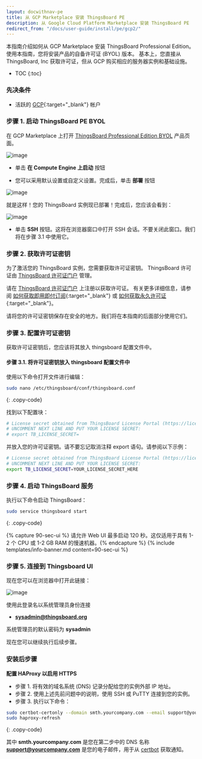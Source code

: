 ```yaml
---
layout: docwithnav-pe
title: 从 GCP Marketplace 安装 ThingsBoard PE
description: 从 Google Cloud Platform Marketplace 安装 ThingsBoard PE
redirect_from: "/docs/user-guide/install/pe/gcp2/"
---
```


本指南介绍如何从 GCP Marketplace 安装 ThingsBoard Professional Edition。
使用本指南，您将安装产品的自备许可证 (BYOL) 版本。
基本上，您直接从 ThingsBoard, Inc 获取许可证，但从 GCP 购买相应的服务器实例和基础设施。

* TOC
{:toc}

### 先决条件

- 活跃的 [GCP](https://cloud.google.com/){:target="_blank"} 帐户

### 步骤 1. 启动 ThingsBoard PE BYOL

在 GCP Marketplace 上打开 [ThingsBoard Professional Edition BYOL](https://console.cloud.google.com/marketplace/details/thingsboard-public/thingsboard-pe) 产品页面。

![image](/images/user-guide/install/gcp-marketplace-pe/launch.png)

- 单击 **在 Compute Engine 上启动** 按钮

- 您可以采用默认设置或自定义设置。完成后，单击 **部署** 按钮

![image](/images/user-guide/install/gcp-marketplace-pe/deploy.png)

就是这样！您的 ThingsBoard 实例现已部署！完成后，您应该会看到：

![image](/images/user-guide/install/gcp-marketplace-pe/ssh.png)

- 单击 **SSH** 按钮。这将在浏览器窗口中打开 SSH 会话。不要关闭此窗口。我们将在步骤 3.1 中使用它。

### 步骤 2. 获取许可证密钥

为了激活您的 ThingsBoard 实例，您需要获取许可证密钥。
ThingsBoard 许可证由 [ThingsBoard 许可证门户](https://license.thingsboard.io/signup) 管理。

请在 [ThingsBoard 许可证门户](https://license.thingsboard.io/signup) 上注册以获取许可证。
有关更多详细信息，请参阅 [如何获取即用即付订阅](https://www.youtube.com/watch?v=dK-QDFGxWek){:target="_blank"} 或 [如何获取永久许可证](https://www.youtube.com/watch?v=GPe0lHolWek){:target="_blank"}。

请将您的许可证密钥保存在安全的地方。我们将在本指南的后面部分使用它们。

### 步骤 3. 配置许可证密钥

获取许可证密钥后，您应该将其放入 thingsboard 配置文件中。

#### 步骤 3.1. 将许可证密钥放入 thingsboard 配置文件中

使用以下命令打开文件进行编辑：

```bash 
sudo nano /etc/thingsboard/conf/thingsboard.conf
```
{: .copy-code}

找到以下配置块：

```bash
# License secret obtained from ThingsBoard License Portal (https://license.thingsboard.io)
# UNCOMMENT NEXT LINE AND PUT YOUR LICENSE SECRET:
# export TB_LICENSE_SECRET=
```

并放入您的许可证密钥。请不要忘记取消注释 export 语句。请参阅以下示例：

```bash
# License secret obtained from ThingsBoard License Portal (https://license.thingsboard.io)
# UNCOMMENT NEXT LINE AND PUT YOUR LICENSE SECRET:
export TB_LICENSE_SECRET=YOUR_LICENSE_SECRET_HERE
```

### 步骤 4. 启动 ThingsBoard 服务

执行以下命令启动 ThingsBoard：

```bash
sudo service thingsboard start
```
{: .copy-code}

{% capture 90-sec-ui %}
请允许 Web UI 最多启动 120 秒。这仅适用于具有 1-2 个 CPU 或 1-2 GB RAM 的慢速机器。{% endcapture %}
{% include templates/info-banner.md content=90-sec-ui %}

### 步骤 5. 连接到 Thingsboard UI

现在您可以在浏览器中打开此链接：

![image](/images/user-guide/install/gcp-marketplace-pe/admin-panel.png)

使用此登录名以系统管理员身份连接

- **sysadmin@thingsboard.org**

系统管理员的默认密码为 **sysadmin**

现在您可以继续执行后续步骤。

### 安装后步骤

**配置 HAProxy 以启用 HTTPS**

* 步骤 1. 将有效的域名系统 (DNS) 记录分配给您的实例外部 IP 地址。
* 步骤 2. 使用上述先前问题中的说明，使用 SSH 或 PuTTY 连接到您的实例。
* 步骤 3. 执行以下命令：
 ```bash
 sudo certbot-certonly --domain smth.yourcompany.com --email support@yourcompany.com
 sudo haproxy-refresh
 ```
{: .copy-code}

其中 **smth.yourcompany.com** 是您在第二步中的 DNS 名称
**support@yourcompany.com** 是您的电子邮件，用于从 [certbot](https://certbot.eff.org/) 获取通知。